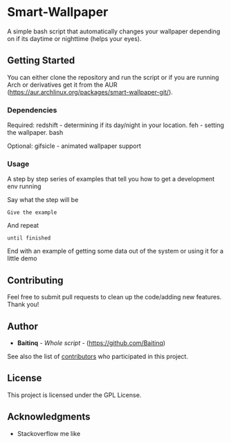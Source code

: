 # Smart-Wallpaper

A simple bash script that automatically changes your wallpaper depending on if its daytime or nighttime (helps your eyes).

## Getting Started

You can either clone the repository and run the script or if you are running Arch or derivatives get it from the AUR (https://aur.archlinux.org/packages/smart-wallpaper-git/).

### Dependencies

Required: redshift - determining if its day/night in your location.
          feh - setting the wallpaper.
          bash

Optional: gifsicle - animated wallpaper support

### Usage

A step by step series of examples that tell you how to get a development env running

Say what the step will be

```
Give the example
```

And repeat

```
until finished
```

End with an example of getting some data out of the system or using it for a little demo

## Contributing

Feel free to submit pull requests to clean up the code/adding new features. Thank you!


## Author

* **Baitinq** - *Whole script* - (https://github.com/Baitinq)

See also the list of [contributors](https://github.com/your/project/contributors) who participated in this project.

## License

This project is licensed under the GPL License.

## Acknowledgments

* Stackoverflow me like
